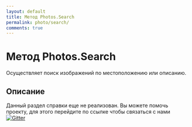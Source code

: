 ```yaml
---
layout: default
title: Метод Photos.Search
permalink: photo/search/
comments: true
---
```

# Метод Photos.Search
Осуществляет поиск изображений по местоположению или описанию.

## Описание
Данный раздел справки еще не реализован. Вы  можете помочь проекту, для этого перейдите по ссылке чтобы связаться с нами [![Gitter](https://badges.gitter.im/Join%20Chat.svg)](https://gitter.im/vknet/vk?utm_source=badge&utm_medium=badge&utm_campaign=pr-badge)
